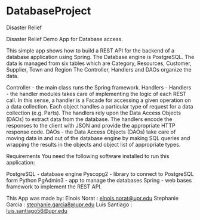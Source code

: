 # DatabaseProject

Disaster Relief

Disaster Relief Demo App for Database access.

This simple app shows how to build a REST API for the backend of a database application using Spring. The Database engine is PostgreSQL. The data is managed from six tables which are Category, Resources, Customer, Supplier, Town and Region
The Controller, Handlers and DAOs organize the data.

Controller - the main class runs the Spring framework.
Handlers - 
Handlers - the handler modules takes care of implementing the logic of each REST call. In this sense, a handler is a Facade for accessing a given operation on a data collection. Each object handles a particular type of request for a data collection (e.g. Parts). The handlers rely upon the Data Access Objects (DAOs) to extract data from the database. The handlers encode the responses to the client with JSON and provide the appropriate HTTP response code.
DAOs - the Data Access Objects (DAOs) take care of moving data in and out of the database engine by making SQL queries and wrapping the results in the objects and object list of appropriate types.

Requirements
You need the following software installed to run this application:

PostgreSQL - database engine
Pyscopg2 - library to connect to PostgreSQL form Python
PgAdmin3 - app to manage the databases
Spring - web bases framework to implement the REST API.

This App was made by:
Elnois Norat : elnois.norat@upr.edu
Stephanie Garcia : stephanie.garcia8@upr.edu
Luis Santiago : luis.santiago56@upr.edu

